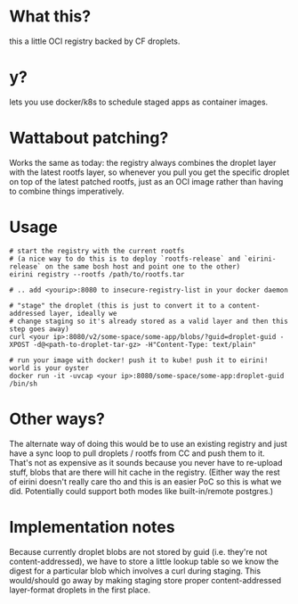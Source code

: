 # What this?
this a little OCI registry backed by CF droplets. 

# y?

lets you use docker/k8s to schedule staged apps as container images.

# Wattabout patching?

Works the same as today: the registry always combines the droplet layer with the latest rootfs layer, so whenever you pull you get the specific droplet on top of the latest patched rootfs, just as an OCI image rather than having to combine things imperatively.

# Usage

~~~~
# start the registry with the current rootfs
# (a nice way to do this is to deploy `rootfs-release` and `eirini-release` on the same bosh host and point one to the other)
eirini registry --rootfs /path/to/rootfs.tar

# .. add <yourip>:8080 to insecure-registry-list in your docker daemon

# "stage" the droplet (this is just to convert it to a content-addressed layer, ideally we 
# change staging so it's already stored as a valid layer and then this step goes away)
curl <your ip>:8080/v2/some-space/some-app/blobs/?guid=droplet-guid -XPOST -d@<path-to-droplet-tar-gz> -H"Content-Type: text/plain"

# run your image with docker! push it to kube! push it to eirini! world is your oyster
docker run -it -uvcap <your ip>:8080/some-space/some-app:droplet-guid /bin/sh
~~~~

# Other ways?

The alternate way of doing this would be to use an existing registry and just
have a sync loop to pull droplets / rootfs from CC and push them to it. That's
not as expensive as it sounds because you never have to re-upload stuff, blobs
that are there will hit cache in the registry. (Either way the rest of eirini
doesn't really care tho and this is an easier PoC so this is what we did.
Potentially could support both modes like built-in/remote postgres.)

# Implementation notes

Because currently droplet blobs are not stored by guid (i.e. they're not
content-addressed), we have to store a little lookup table so we know the
digest for a particular blob which involves a curl during staging. This
would/should go away by making staging store proper content-addressed
layer-format droplets in the first place.

